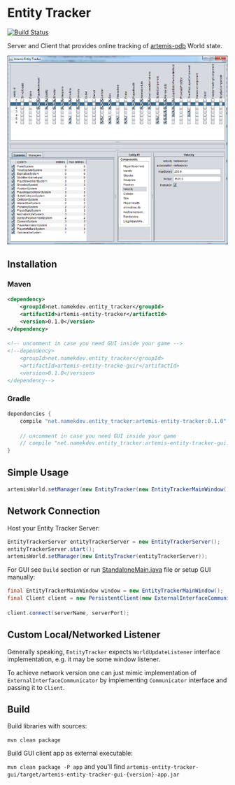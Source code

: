 # Entity Tracker
[![Build Status](https://travis-ci.org/Namek/artemis-odb-entity-tracker.svg?branch=master)](https://travis-ci.org/Namek/artemis-odb-entity-tracker)

Server and Client that provides online tracking of [artemis-odb](https://github.com/junkdog/artemis-odb) World state.

![screenshot](/screenshot.png?raw=true)

## Installation

### Maven

```xml
<dependency>
	<groupId>net.namekdev.entity_tracker</groupId>
	<artifactId>artemis-entity-tracker</artifactId>
	<version>0.1.0</version>
</dependency>

<!-- uncomment in case you need GUI inside your game -->
<!--dependency>
	<groupId>net.namekdev.entity_tracker</groupId>
	<artifactId>artemis-entity-tracke-guir</artifactId>
	<version>0.1.0</version>
</dependency-->
```

### Gradle

```groovy
dependencies {
	compile "net.namekdev.entity_tracker:artemis-entity-tracker:0.1.0"
	
	// uncomment in case you need GUI inside your game
	// compile "net.namekdev.entity_tracker:artemis-entity-tracker-gui:0.1.0"
}
```


## Simple Usage


```java
artemisWorld.setManager(new EntityTracker(new EntityTrackerMainWindow()));
```

## Network Connection

Host your Entity Tracker Server:
```java
EntityTrackerServer entityTrackerServer = new EntityTrackerServer();
entityTrackerServer.start();
artemisWorld.setManager(new EntityTracker(entityTrackerServer));
```

For GUI see `Build` section or run [StandaloneMain.java](artemis-entity-tracker-gui/src/main/java/net/namekdev/entity_tracker/StandaloneMain.java) file or setup GUI manually:
```java
final EntityTrackerMainWindow window = new EntityTrackerMainWindow();
final Client client = new PersistentClient(new ExternalInterfaceCommunicator(window));

client.connect(serverName, serverPort);
```

## Custom Local/Networked Listener

Generally speaking, `EntityTracker` expects `WorldUpdateListener` interface implementation, e.g. it may be some window listener.

To achieve network version one can just mimic implementation of `ExternalInterfaceCommunicator` by implementing `Communicator` interface and passing it to `Client`.


## Build

Build libraries with sources:

`mvn clean package`

Build GUI client app as external executable:

`mvn clean package -P app` and you'll find `artemis-entity-tracker-gui/target/artemis-entity-tracker-gui-{version}-app.jar`
